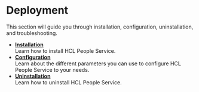 # Deployment

This section will guide you through installation, configuration, uninstallation, and troubleshooting.

- **[Installation](./installation.md)**<br>
Learn how to install HCL People Service.
- **[Configuration](./configuration)**<br>
Learn about the different parameters you can use to configure HCL People Service to your needs.
- **[Uninstallation](./uninstallation.md)**<br>
Learn how to uninstall HCL People Service.

